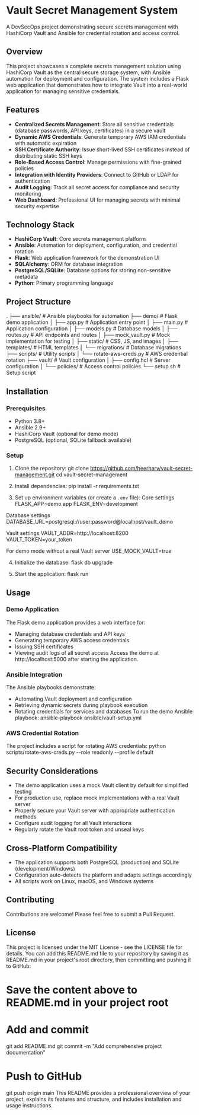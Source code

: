 # Vault Secret Management System
A DevSecOps project demonstrating secure secrets management with HashiCorp Vault and Ansible for credential rotation and access control.
## Overview
This project showcases a complete secrets management solution using HashiCorp Vault as the central secure storage system, with Ansible automation for deployment and configuration. The system includes a Flask web application that demonstrates how to integrate Vault into a real-world application for managing sensitive credentials.
## Features
- **Centralized Secrets Management**: Store all sensitive credentials (database passwords, API keys, certificates) in a secure vault
- **Dynamic AWS Credentials**: Generate temporary AWS IAM credentials with automatic expiration
- **SSH Certificate Authority**: Issue short-lived SSH certificates instead of distributing static SSH keys
- **Role-Based Access Control**: Manage permissions with fine-grained policies
- **Integration with Identity Providers**: Connect to GitHub or LDAP for authentication
- **Audit Logging**: Track all secret access for compliance and security monitoring
- **Web Dashboard**: Professional UI for managing secrets with minimal security expertise
## Technology Stack
- **HashiCorp Vault**: Core secrets management platform
- **Ansible**: Automation for deployment, configuration, and credential rotation
- **Flask**: Web application framework for the demonstration UI
- **SQLAlchemy**: ORM for database integration
- **PostgreSQL/SQLite**: Database options for storing non-sensitive metadata
- **Python**: Primary programming language
## Project Structure
.
├── ansible/ # Ansible playbooks for automation
├── demo/ # Flask demo application
│ ├── app.py # Application entry point
│ ├── main.py # Application configuration
│ ├── models.py # Database models
│ ├── routes.py # API endpoints and routes
│ ├── mock_vault.py # Mock implementation for testing
│ ├── static/ # CSS, JS, and images
│ ├── templates/ # HTML templates
│ └── migrations/ # Database migrations
├── scripts/ # Utility scripts
│ └── rotate-aws-creds.py # AWS credential rotation
├── vault/ # Vault configuration
│ ├── config.hcl # Server configuration
│ └── policies/ # Access control policies
└── setup.sh # Setup script

## Installation
### Prerequisites
- Python 3.8+
- Ansible 2.9+
- HashiCorp Vault (optional for demo mode)
- PostgreSQL (optional, SQLite fallback available)
### Setup
1. Clone the repository:
git clone https://github.com/heerharv/vault-secret-management.git
cd vault-secret-management

2. Install dependencies:
pip install -r requirements.txt

3. Set up environment variables (or create a `.env` file):
Core settings
FLASK_APP=demo.app
FLASK_ENV=development

Database settings
DATABASE_URL=postgresql://user:password@localhost/vault_demo

Vault settings
VAULT_ADDR=http://localhost:8200
VAULT_TOKEN=your_token

For demo mode without a real Vault server
USE_MOCK_VAULT=true

4. Initialize the database:
flask db upgrade

5. Start the application:
flask run

## Usage
### Demo Application
The Flask demo application provides a web interface for:
- Managing database credentials and API keys
- Generating temporary AWS access credentials
- Issuing SSH certificates
- Viewing audit logs of all secret access
Access the demo at http://localhost:5000 after starting the application.
### Ansible Integration
The Ansible playbooks demonstrate:
- Automating Vault deployment and configuration
- Retrieving dynamic secrets during playbook execution
- Rotating credentials for services and databases
To run the demo Ansible playbook:
ansible-playbook ansible/vault-setup.yml

### AWS Credential Rotation
The project includes a script for rotating AWS credentials:
python scripts/rotate-aws-creds.py --role readonly --profile default

## Security Considerations
- The demo application uses a mock Vault client by default for simplified testing
- For production use, replace mock implementations with a real Vault server
- Properly secure your Vault server with appropriate authentication methods
- Configure audit logging for all Vault interactions
- Regularly rotate the Vault root token and unseal keys
## Cross-Platform Compatibility
- The application supports both PostgreSQL (production) and SQLite (development/Windows)
- Configuration auto-detects the platform and adapts settings accordingly
- All scripts work on Linux, macOS, and Windows systems
## Contributing
Contributions are welcome! Please feel free to submit a Pull Request.
## License
This project is licensed under the MIT License - see the LICENSE file for details.
You can add this README.md file to your repository by saving it as README.md in your project's root directory, then committing and pushing it to GitHub:

# Save the content above to README.md in your project root
# Add and commit
git add README.md
git commit -m "Add comprehensive project documentation"
# Push to GitHub
git push origin main
This README provides a professional overview of your project, explains its features and structure, and includes installation and usage instructions.
 
